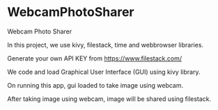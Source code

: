 # WebcamPhotoSharer
Webcam Photo Sharer

In this project, we use kivy, filestack, time and webbrowser libraries.

Generate your own API KEY from https://www.filestack.com/

We code and load Graphical User Interface (GUI) using kivy library.

On running this app, gui loaded to take image using webcam.

After taking image using webcam, image will be shared using filestack.
